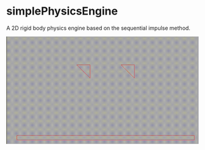 # simplePhysicsEngine

A 2D rigid body physics engine based on the sequential impulse method.

![image](https://github.com/wwy1515/simplePhysicsEngine/raw/master/demo/demo.gif)